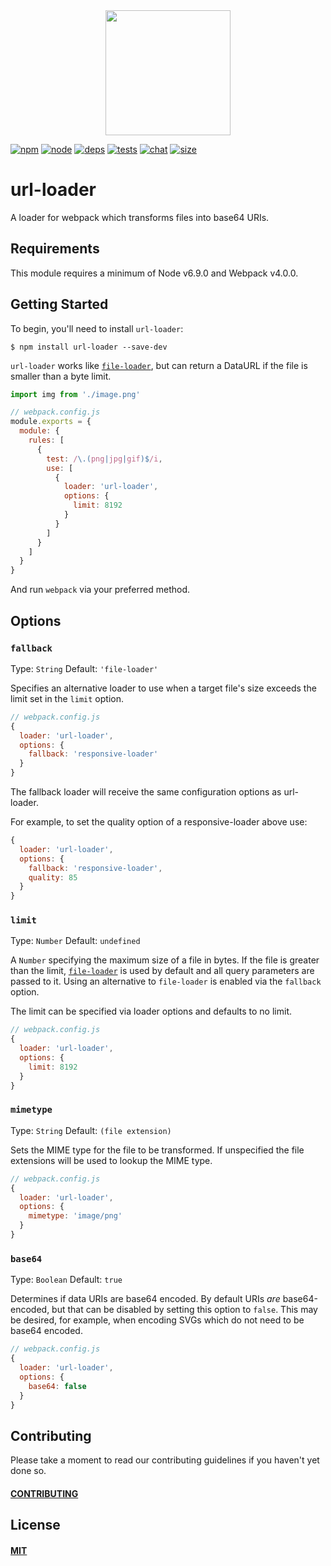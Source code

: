 <div align="center">
  <a href="https://github.com/webpack/webpack">
    <img width="200" height="200" src="https://webpack.js.org/assets/icon-square-big.svg">
  </a>
</div>

[![npm][npm]][npm-url]
[![node][node]][node-url]
[![deps][deps]][deps-url]
[![tests][tests]][tests-url]
[![chat][chat]][chat-url]
[![size][size]][size-url]

# url-loader

A loader for webpack which transforms files into base64 URIs.

## Requirements

This module requires a minimum of Node v6.9.0 and Webpack v4.0.0.

## Getting Started

To begin, you'll need to install `url-loader`:

```console
$ npm install url-loader --save-dev
```

`url-loader` works like
[`file-loader`](https://github.com/webpack-contrib/file-loader), but can return
a DataURL if the file is smaller than a byte limit.


```js
import img from './image.png'
```

```js
// webpack.config.js
module.exports = {
  module: {
    rules: [
      {
        test: /\.(png|jpg|gif)$/i,
        use: [
          {
            loader: 'url-loader',
            options: {
              limit: 8192
            }
          }
        ]
      }
    ]
  }
}
```

And run `webpack` via your preferred method.

## Options

### `fallback`

Type: `String`
Default: `'file-loader'`

Specifies an alternative loader to use when a target file's size exceeds the
limit set in the `limit` option.

```js
// webpack.config.js
{
  loader: 'url-loader',
  options: {
    fallback: 'responsive-loader'
  }
}
```

The fallback loader will receive the same configuration options as url-loader.

For example, to set the quality option of a responsive-loader above use:

```js
{
  loader: 'url-loader',
  options: {
    fallback: 'responsive-loader',
    quality: 85
  }
}
```

### `limit`

Type: `Number`
Default: `undefined`

A `Number` specifying the maximum size of a file in bytes. If the file is
greater than the limit,
[`file-loader`](https://github.com/webpack-contrib/file-loader) is used by
default and all query parameters are passed to it. Using an alternative to
`file-loader` is enabled via the `fallback` option.

The limit can be specified via loader options and defaults to no limit.

```js
// webpack.config.js
{
  loader: 'url-loader',
  options: {
    limit: 8192
  }
}
```

### `mimetype`

Type: `String`
Default: `(file extension)`

Sets the MIME type for the file to be transformed. If unspecified the file
extensions will be used to lookup the MIME type.

```js
// webpack.config.js
{
  loader: 'url-loader',
  options: {
    mimetype: 'image/png'
  }
}
```

### `base64`

Type: `Boolean`
Default: `true`

Determines if data URIs are base64 encoded. By default URIs _are_ base64-encoded,
but that can be disabled by setting this option to `false`. This may be desired, 
for example, when encoding SVGs which do not need to be base64 encoded.

```js
// webpack.config.js
{
  loader: 'url-loader',
  options: {
    base64: false
  }
}
```

## Contributing

Please take a moment to read our contributing guidelines if you haven't yet done so.

#### [CONTRIBUTING](./.github/CONTRIBUTING.md)

## License

#### [MIT](./LICENSE)

[npm]: https://img.shields.io/npm/v/url-loader.svg
[npm-url]: https://npmjs.com/package/url-loader

[node]: https://img.shields.io/node/v/url-loader.svg
[node-url]: https://nodejs.org

[deps]: https://david-dm.org/webpack-contrib/url-loader.svg
[deps-url]: https://david-dm.org/webpack-contrib/url-loader

[tests]: 	https://img.shields.io/circleci/project/github/webpack-contrib/url-loader.svg
[tests-url]: https://circleci.com/gh/webpack-contrib/url-loader

[cover]: https://codecov.io/gh/webpack-contrib/url-loader/branch/master/graph/badge.svg
[cover-url]: https://codecov.io/gh/webpack-contrib/url-loader

[chat]: https://img.shields.io/badge/gitter-webpack%2Fwebpack-brightgreen.svg
[chat-url]: https://gitter.im/webpack/webpack

[size]: https://packagephobia.now.sh/badge?p=url-loader
[size-url]: https://packagephobia.now.sh/result?p=url-loader
